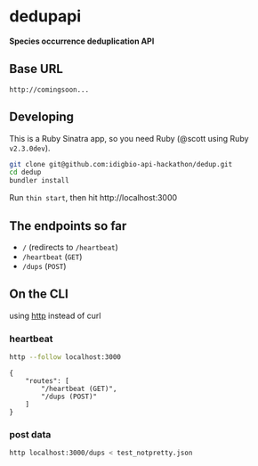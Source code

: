 dedupapi
=============

__Species occurrence deduplication API__

## Base URL

`http://comingsoon...`

## Developing

This is a Ruby Sinatra app, so you need Ruby (@scott using Ruby `v2.3.0dev`).

```sh
git clone git@github.com:idigbio-api-hackathon/dedup.git
cd dedup
bundler install
```

Run `thin start`, then hit http://localhost:3000

## The endpoints so far

* `/` (redirects to `/heartbeat`)
* `/heartbeat` (`GET`)
* `/dups` (`POST`)

## On the CLI

using [http](https://github.com/jakubroztocil/httpie) instead of curl

### heartbeat

```sh
http --follow localhost:3000
```

```
{
    "routes": [
        "/heartbeat (GET)",
        "/dups (POST)"
    ]
}
```

### post data

```sh
http localhost:3000/dups < test_notpretty.json
```
